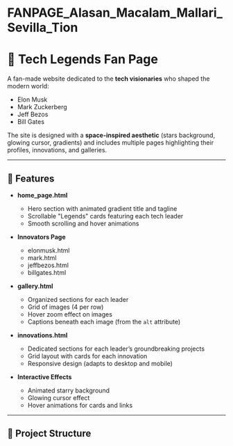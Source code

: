 # FANPAGE_Alasan_Macalam_Mallari_Sevilla_Tion

# 🌌 Tech Legends Fan Page

A fan-made website dedicated to the **tech visionaries** who shaped the modern world:  
- Elon Musk  
- Mark Zuckerberg  
- Jeff Bezos  
- Bill Gates  

The site is designed with a **space-inspired aesthetic** (stars background, glowing cursor, gradients) and includes multiple pages highlighting their profiles, innovations, and galleries.

---

## 🚀 Features

- **home_page.html**  
  - Hero section with animated gradient title and tagline  
  - Scrollable "Legends" cards featuring each tech leader  
  - Smooth scrolling and hover animations
 
- **Innovators Page**  
  - elonmusk.html
  - mark.html
  - jeffbezos.html
  - billgates.html

- **gallery.html**  
  - Organized sections for each leader  
  - Grid of images (4 per row)  
  - Hover zoom effect on images  
  - Captions beneath each image (from the `alt` attribute)  

- **innovations.html**  
  - Dedicated sections for each leader’s groundbreaking projects  
  - Grid layout with cards for each innovation  
  - Responsive design (adapts to desktop and mobile)
 
- **Interactive Effects**  
  - Animated starry background  
  - Glowing cursor effect  
  - Hover animations for cards and links  

---

## 📂 Project Structure

